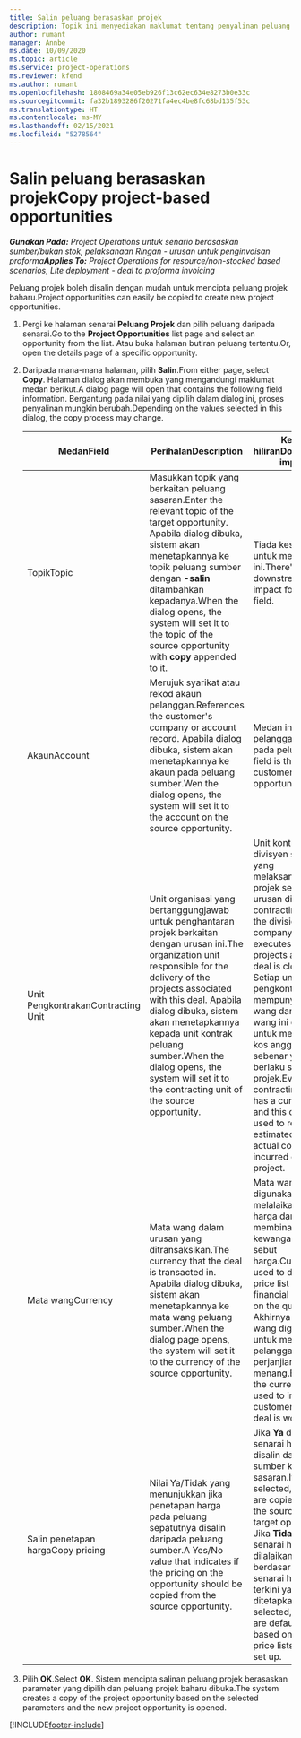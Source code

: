 ```yaml
---
title: Salin peluang berasaskan projek
description: Topik ini menyediakan maklumat tentang penyalinan peluang berasaskan projek dalam Project Operations.
author: rumant
manager: Annbe
ms.date: 10/09/2020
ms.topic: article
ms.service: project-operations
ms.reviewer: kfend
ms.author: rumant
ms.openlocfilehash: 1808469a34e05eb926f13c62ec634e8273b0e33c
ms.sourcegitcommit: fa32b1893286f20271fa4ec4be8fc68bd135f53c
ms.translationtype: HT
ms.contentlocale: ms-MY
ms.lasthandoff: 02/15/2021
ms.locfileid: "5278564"
---
```

# <a name="copy-project-based-opportunities"></a><span data-ttu-id="557bf-103">Salin peluang berasaskan projek</span><span class="sxs-lookup"><span data-stu-id="557bf-103">Copy project-based opportunities</span></span>

<span data-ttu-id="557bf-104">_**Gunakan Pada:** Project Operations untuk senario berasaskan sumber/bukan stok, pelaksanaan Ringan - urusan untuk penginvoisan proforma_</span><span class="sxs-lookup"><span data-stu-id="557bf-104">_**Applies To:** Project Operations for resource/non-stocked based scenarios, Lite deployment - deal to proforma invoicing_</span></span>


<span data-ttu-id="557bf-105">Peluang projek boleh disalin dengan mudah untuk mencipta peluang projek baharu.</span><span class="sxs-lookup"><span data-stu-id="557bf-105">Project opportunities can easily be copied to create new project opportunities.</span></span> 

1. <span data-ttu-id="557bf-106">Pergi ke halaman senarai **Peluang Projek** dan pilih peluang daripada senarai.</span><span class="sxs-lookup"><span data-stu-id="557bf-106">Go to the **Project Opportunities** list page and select an opportunity from the list.</span></span> <span data-ttu-id="557bf-107">Atau buka halaman butiran peluang tertentu.</span><span class="sxs-lookup"><span data-stu-id="557bf-107">Or, open the details page of a specific opportunity.</span></span> 
2. <span data-ttu-id="557bf-108">Daripada mana-mana halaman, pilih **Salin**.</span><span class="sxs-lookup"><span data-stu-id="557bf-108">From either page, select **Copy**.</span></span> <span data-ttu-id="557bf-109">Halaman dialog akan membuka yang mengandungi maklumat medan berikut.</span><span class="sxs-lookup"><span data-stu-id="557bf-109">A dialog page will open that contains the following field information.</span></span> <span data-ttu-id="557bf-110">Bergantung pada nilai yang dipilih dalam dialog ini, proses penyalinan mungkin berubah.</span><span class="sxs-lookup"><span data-stu-id="557bf-110">Depending on the values selected in this dialog, the copy process may change.</span></span>

    | <span data-ttu-id="557bf-111">**Medan**</span><span class="sxs-lookup"><span data-stu-id="557bf-111">**Field**</span></span> | <span data-ttu-id="557bf-112">**Perihalan**</span><span class="sxs-lookup"><span data-stu-id="557bf-112">**Description**</span></span> | <span data-ttu-id="557bf-113">**Kesan hiliran**</span><span class="sxs-lookup"><span data-stu-id="557bf-113">**Downstream impact**</span></span> |
    | --- | --- | --- |
    | <span data-ttu-id="557bf-114">Topik</span><span class="sxs-lookup"><span data-stu-id="557bf-114">Topic</span></span> | <span data-ttu-id="557bf-115">Masukkan topik yang berkaitan peluang sasaran.</span><span class="sxs-lookup"><span data-stu-id="557bf-115">Enter the relevant topic of the target opportunity.</span></span> <span data-ttu-id="557bf-116">Apabila dialog dibuka, sistem akan menetapkannya ke topik peluang sumber dengan **-salin** ditambahkan kepadanya.</span><span class="sxs-lookup"><span data-stu-id="557bf-116">When the dialog opens, the system will set it to the topic of the source opportunity with **copy** appended to it.</span></span> | <span data-ttu-id="557bf-117">Tiada kesan hiliran untuk medan ini.</span><span class="sxs-lookup"><span data-stu-id="557bf-117">There's no downstream impact for this field.</span></span> |
    | <span data-ttu-id="557bf-118">Akaun</span><span class="sxs-lookup"><span data-stu-id="557bf-118">Account</span></span> | <span data-ttu-id="557bf-119">Merujuk syarikat atau rekod akaun pelanggan.</span><span class="sxs-lookup"><span data-stu-id="557bf-119">References the customer's company or account record.</span></span> <span data-ttu-id="557bf-120">Apabila dialog dibuka, sistem akan menetapkannya ke akaun pada peluang sumber.</span><span class="sxs-lookup"><span data-stu-id="557bf-120">Wen the dialog opens, the system will set it to the account on the source opportunity.</span></span> | <span data-ttu-id="557bf-121">Medan ini adalah pelanggan utama pada peluang.</span><span class="sxs-lookup"><span data-stu-id="557bf-121">This field is the primary customer on the opportunity.</span></span> |
    | <span data-ttu-id="557bf-122">Unit Pengkontrakan</span><span class="sxs-lookup"><span data-stu-id="557bf-122">Contracting Unit</span></span> | <span data-ttu-id="557bf-123">Unit organisasi yang bertanggungjawab untuk penghantaran projek berkaitan dengan urusan ini.</span><span class="sxs-lookup"><span data-stu-id="557bf-123">The organization unit responsible for the delivery of the projects associated with this deal.</span></span> <span data-ttu-id="557bf-124">Apabila dialog dibuka, sistem akan menetapkannya kepada unit kontrak peluang sumber.</span><span class="sxs-lookup"><span data-stu-id="557bf-124">When the dialog opens, the system will set it to the contracting unit of the source opportunity.</span></span> | <span data-ttu-id="557bf-125">Unit kontrak adalah divisyen syarikat yang melaksanakan projek selepas urusan ditutup.</span><span class="sxs-lookup"><span data-stu-id="557bf-125">The contracting unit is the division of the company that executes the projects after the deal is closed.</span></span> <span data-ttu-id="557bf-126">Setiap unit pengkontrakan mempunyai mata wang dan mata wang ini digunakan untuk melaporkan kos anggaran dan sebenar yang berlaku semasa projek.</span><span class="sxs-lookup"><span data-stu-id="557bf-126">Every contracting unit has a currency, and this currency is used to report estimated and actual costs incurred during the project.</span></span> |
    | <span data-ttu-id="557bf-127">Mata wang</span><span class="sxs-lookup"><span data-stu-id="557bf-127">Currency</span></span> | <span data-ttu-id="557bf-128">Mata wang dalam urusan yang ditransaksikan.</span><span class="sxs-lookup"><span data-stu-id="557bf-128">The currency that the deal is transacted in.</span></span> <span data-ttu-id="557bf-129">Apabila dialog dibuka, sistem akan menetapkannya ke mata wang peluang sumber.</span><span class="sxs-lookup"><span data-stu-id="557bf-129">When the dialog page opens, the system will set it to the currency of the source opportunity.</span></span> | <span data-ttu-id="557bf-130">Mata wang digunakan untuk melalaikan senarai harga dan membina anggaran kewangan pada sebut harga.</span><span class="sxs-lookup"><span data-stu-id="557bf-130">Currency is used to default a price list and build financial estimates on the quote.</span></span> <span data-ttu-id="557bf-131">Akhirnya mata wang digunakan untuk menginvois pelanggan apabila perjanjian itu menang.</span><span class="sxs-lookup"><span data-stu-id="557bf-131">Eventually, the currency is used to invoice the customer when the deal is won.</span></span> |
    | <span data-ttu-id="557bf-132">Salin penetapan harga</span><span class="sxs-lookup"><span data-stu-id="557bf-132">Copy pricing</span></span> | <span data-ttu-id="557bf-133">Nilai Ya/Tidak yang menunjukkan jika penetapan harga pada peluang sepatutnya disalin daripada peluang sumber.</span><span class="sxs-lookup"><span data-stu-id="557bf-133">A Yes/No value that indicates if the pricing on the opportunity should be copied from the source opportunity.</span></span> | <span data-ttu-id="557bf-134">Jika **Ya** dipilih, senarai harga disalin daripada sumber ke peluang sasaran.</span><span class="sxs-lookup"><span data-stu-id="557bf-134">If **Yes** is selected, price lists are copied from the source to the target opportunity.</span></span> <span data-ttu-id="557bf-135">Jika **Tidak** dipilih, senarai harga akan dilalaikan berdasarkan pada senarai harga terkini yang ditetapkan.</span><span class="sxs-lookup"><span data-stu-id="557bf-135">If **No** is selected, price lists are defaulted based on the latest price lists that were set up.</span></span> |

3. <span data-ttu-id="557bf-136">Pilih **OK**.</span><span class="sxs-lookup"><span data-stu-id="557bf-136">Select **OK**.</span></span> <span data-ttu-id="557bf-137">Sistem mencipta salinan peluang projek berasaskan parameter yang dipilih dan peluang projek baharu dibuka.</span><span class="sxs-lookup"><span data-stu-id="557bf-137">The system creates a copy of the project opportunity based on the selected parameters and the new project opportunity is opened.</span></span>


[!INCLUDE[footer-include](../includes/footer-banner.md)]